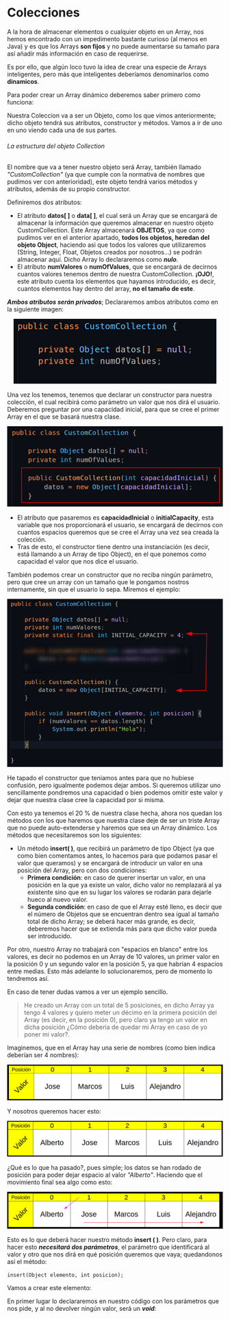 # Colecciones

A la hora de almacenar elementos o cualquier objeto en un Array, nos hemos encontrado con un impedimento bastante curioso (al menos en Java) y es que los Arrays **son fijos** y no puede aumentarse su tamaño para así añadir más información en caso de requerirse.

Es por ello, que algún loco tuvo la idea de crear una especie de Arrays inteligentes, pero más que inteligentes deberíamos denominarlos como **dinamicos**.

Para poder crear un Array dinámico deberemos saber primero como funciona:

Nuestra Coleccion va a ser un Objeto, como los que vimos anteriormente; dicho objeto tendrá sus atributos, constructor y métodos. Vamos a ir de uno en uno viendo cada una de sus partes.

###### La estructura del objeto Collection

El nombre que va a tener nuestro objeto será Array, también llamado *"CustomCollection"* (ya que cumple con la normativa de nombres que pudimos ver con anterioridad), este objeto tendrá varios métodos y atributos, además de su propio constructor.

Definiremos dos atributos:
- El atributo **datos[ ]** o **data[ ]**, el cual será un Array que se encargará de almacenar la información que queremos almacenar en nuestro objeto CustomCollection. Este Array almacenará **OBJETOS**, ya que como pudimos ver en el anterior apartado, **todos los objetos, heredan del objeto Object**, haciendo asi que todos los valores que utilizaremos (String, Integer, Float, Objetos creados por nosotros...) se podrán almacenar aquí. Dicho Array lo declararemos como ***nulo***. 
- El atributo **numValores** o **numOfValues**, que se encargará de decirnos cuantos valores tenemos dentro de nuestra CustomCollection. **¡OJO!**, este atributo cuenta los elementos que hayamos introducido, es decir, cuantos elementos hay dentro del array, **no el tamaño de este**.

***Ambos atributos serán privados***; Declararemos ambos atributos como en la siguiente imagen:

<center>

![Creando los atributos de nuestra coleccion](Imgs/Colecciones/Colecciones1.png)

</center>

Una vez los tenemos, tenemos que declarar un constructor para nuestra colección, el cual recibirá como parámetro un valor que nos dirá el usuario. Deberemos preguntar por una capacidad inicial, para que se cree el primer Array en el que se basará nuestra clase.

<center>

![Creando los atributos de nuestra coleccion](Imgs/Colecciones/Colecciones2.png)

</center>

- El atributo que pasaremos es **capacidadInicial** o **initialCapacity**, esta variable que nos proporcionará el usuario, se encargará de decirnos con cuantos espacios queremos que se cree el Array una vez sea creada la colección.
- Tras de esto, el constructor tiene dentro una instanciación (es decir, está llamando a un Array de tipo Object), en el que ponemos como capacidad el valor que nos dice el usuario. 

También podemos crear un constructor que no reciba ningún parámetro, pero que cree un array con un tamaño que le pongamos nostros internamente, sin que el usuario lo sepa. Miremos el ejemplo:

<center>

![Creando los atributos de nuestra coleccion](Imgs/Colecciones/Colecciones3.png)

</center>

He tapado el constructor que teniamos antes para que no hubiese confusión, pero igualmente podemos dejar ambos. Si queremos utilizar uno sencillamente pondremos una capacidad o bien podemos omitir este valor y dejar que nuestra clase cree la capacidad por si misma. 

Con esto ya tenemos el 20 % de nuestra clase hecha, ahora nos quedan los métodos con los que haremos que nuestra clase deje de ser un triste Array que no puede auto-extenderse y haremos que sea un Array dinámico. Los métodos que necesitaremos son los siguientes:

- Un método **insert( )**, que recibirá un parámetro de tipo Object (ya que como bien comentamos antes, lo hacemos para que podamos pasar el valor que queramos) y se encargará de introducir un valor en una posición del Array, pero con dos condiciones:
  - **Primera condición**: en caso de querer insertar un valor, en una posición en la que ya existe un valor, dicho valor no remplazará al ya existente sino que en su lugar los valores se rodarán para dejarle hueco al nuevo valor.
  - **Segunda condición**: en caso de que el Array esté lleno, es decir que el número de Objetos que se encuentran dentro sea igual al tamaño total de dicho Array; se deberá hacer más grande, es decir, deberemos hacer que se extienda más para que dicho valor pueda ser introducido.

Por otro, nuestro Array no trabajará con "espacios en blanco" entre los valores, es decir no podemos en un Array de 10 valores, un primer valor en la posición 0 y un segundo valor en la posición 5, ya que habrían 4 espacios entre medias. Esto más adelante lo solucionaremos, pero de momento lo tendremos así.

En caso de tener dudas vamos a ver un ejemplo sencillo.

> He creado un Array con un total de 5 posiciones, en dicho Array ya tengo 4 valores y quiero meter un décimo en la primera posición del Array (es decir, en la posición 0), pero claro ya tengo un valor en dicha posición ¿Cómo deberia de quedar mi Array en caso de yo poner mi valor?.

Imaginemos, que en el Array hay una serie de nombres (como bien indica deberían ser 4 nombres):

<center>

![Creando los atributos de nuestra coleccion](Imgs/Colecciones/Colecciones4.png)

</center>

Y nosotros queremos hacer esto:

<center>

![Creando los atributos de nuestra coleccion](Imgs/Colecciones/Colecciones5.png)

</center>

¿Qué es lo que ha pasado?, pues simple; los datos se han rodado de posición para poder dejar espacio al valor *"Alberto"*. Haciendo que el movimiento final sea algo como esto:

<center>

![Creando los atributos de nuestra coleccion](Imgs/Colecciones/Colecciones6.png)

</center>

Esto es lo que deberá hacer nuestro método **insert ( )**. Pero claro, para hacer esto ***necesitará dos parámetros***, el parámetro que identificará al valor y otro que nos dirá en qué posición queremos que vaya; quedandonos así el método:

    insert(Object elemento, int posicion);

Vamos a crear este elemento:

En primer lugar lo declararemos en nuestro código con los parámetros que nos pide, y al no devolver ningún valor, será un ***void***:



